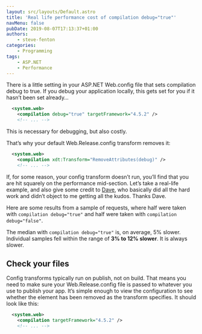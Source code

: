 ```yaml
---
layout: src/layouts/Default.astro
title: 'Real life performance cost of compilation debug="true"'
navMenu: false
pubDate: 2019-08-07T17:13:37+01:00
authors:
    - steve-fenton
categories:
    - Programming
tags:
    - ASP.NET
    - Performance
---
```


There is a little setting in your ASP.NET Web.config file that sets compilation debug to true. If you debug your application locally, this gets set for you if it hasn’t been set already…

```xml
  <system.web>
    <compilation debug="true" targetFramework="4.5.2" />
    <!-- ... -->
```

This is necessary for debugging, but also costly.

That’s why your default Web.Release.config transform removes it:

```xml
  <system.web>
    <compilation xdt:Transform="RemoveAttributes(debug)" />
    <!-- ... -->
```

If, for some reason, your config transform doesn’t run, you’ll find that you are hit squarely on the performance mid-section. Let’s take a real-life example, and also give some credit to [Dave](https://www.dave-beaumont.co.uk/), who basically did all the hard work and didn’t object to me getting all the kudos. Thanks Dave.

Here are some results from a sample of requests, where half were taken with `compilation debug="true"` and half were taken with `compilation debug="false"`.

The median with `compilation debug="true"` is, on average, 5% slower. Individual samples fell within the range of **3% to 12% slower**. It is always slower.

## Check your files

Config transforms typically run on publish, not on build. That means you need to make sure your Web.Release.config file is passed to whatever you use to publish your app. It’s simple enough to view the configuration to see whether the element has been removed as the transform specifies. It should look like this:

```xml
  <system.web>
    <compilation targetFramework="4.5.2" />
    <!-- ... -->
```